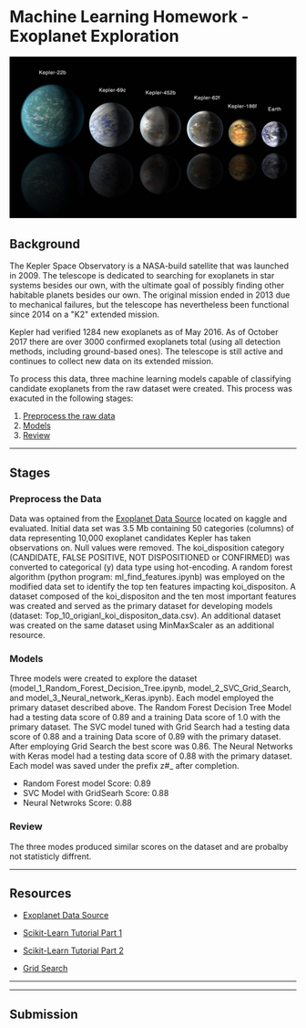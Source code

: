 # Machine Learning Homework - Exoplanet Exploration

![exoplanets.jpg](Images/exoplanets.jpg)


## Background

The Kepler Space Observatory is a NASA-build satellite that was launched in 2009. The telescope is dedicated to searching for exoplanets in star systems besides our own, with the ultimate goal of possibly finding other habitable planets besides our own. The original mission ended in 2013 due to mechanical failures, but the telescope has nevertheless been functional since 2014 on a "K2" extended mission.

Kepler had verified 1284 new exoplanets as of May 2016. As of October 2017 there are over 3000 confirmed exoplanets total (using all detection methods, including ground-based ones). The telescope is still active and continues to collect new data on its extended mission.

To process this data, three machine learning models capable of classifying candidate exoplanets from the raw dataset were created. This process was exacuted in the following stages:

1. [Preprocess the raw data](#Preprocessing)
2. [Models](#Models)
3. [Review](#Review)

- - -

## Stages

### Preprocess the Data
Data was optained from the [Exoplanet Data Source](https://www.kaggle.com/nasa/kepler-exoplanet-search-results) located on kaggle and evaluated. Initial data set was 3.5 Mb containing 50 categories (columns) of data representing 10,000 exoplanet candidates Kepler has taken observations on. Null values were removed. The koi_disposition category (CANDIDATE, FALSE POSITIVE, NOT DISPOSITIONED or CONFIRMED) was converted to categorical (y) data type using hot-encoding. A random forest algorithm (python program: ml_find_features.ipynb) was employed on the modified data set to identify the top ten features impacting koi_dispositon.  A  dataset composed of the koi_dispositon and the ten most important features was created and served as the primary dataset for developing models (dataset: Top_10_origianl_koi_dispositon_data.csv). An additional dataset was created on the same dataset using MinMaxScaler as an additional resource.

### Models

Three models were created to explore the dataset (model_1_Random_Forest_Decision_Tree.ipynb, model_2_SVC_Grid_Search, and model_3_Neural_network_Keras.ipynb).  Each model employed the primary dataset described above. The Random Forest Decision Tree Model had a testing data score of 0.89 and a training Data score of 1.0 with the primary dataset. The SVC model tuned with Grid Search had a testing data score of 0.88 and a training Data score of 0.89 with the primary dataset. After employing Grid Search the best score was 0.86. The Neural Networks with Keras model had a testing data score of 0.88 with the primary dataset. Each model was saved under the prefix z#_  after completion.

* Random Forest model Score:        0.89
* SVC Model with GridSearh Score:   0.88
* Neural Netwroks Score:            0.88

### Review

The three modes produced similar scores on the dataset and are probalby not statisticly diffrent.

- - -

## Resources

* [Exoplanet Data Source](https://www.kaggle.com/nasa/kepler-exoplanet-search-results)

* [Scikit-Learn Tutorial Part 1](https://www.youtube.com/watch?v=4PXAztQtoTg)

* [Scikit-Learn Tutorial Part 2](https://www.youtube.com/watch?v=gK43gtGh49o&t=5858s)

* [Grid Search](https://scikit-learn.org/stable/modules/grid_search.html)

- - -



- - -

## Submission




